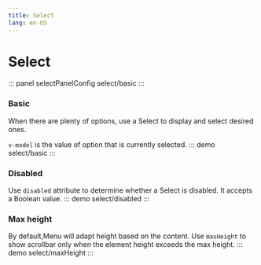 ```yaml
---
title: Select
lang: en-US
---
```


<script setup>
import {selectPanelConfig} from '../../components/panel/config'
</script>

# Select
::: panel selectPanelConfig
select/basic
:::

### Basic
When there are plenty of options, use a Select to display and select desired ones.

`v-model` is the value of option that is currently selected.
::: demo
select/basic
:::


### Disabled
Use `disabled` attribute to determine whether a Select is disabled. It accepts a Boolean value.
::: demo
select/disabled
:::


### Max height
By default,Menu will adapt height based on the content.
Use `maxHeight` to show scrollbar only when the element height exceeds the max height.
::: demo
select/maxHeight
:::

